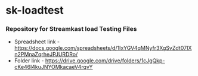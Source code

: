 # sk-loadtest

### Repository for Streamkast load Testing Files

- Spreadsheet link - https://docs.google.com/spreadsheets/d/1IxYGV4qMNyfr3XgSvZdt07IXn2PMnaZqrheJPJURDRo/
- Folder link - https://drive.google.com/drive/folders/1cJgQkp-cKe46l4kuJNYOMkacaeV4rqvY
